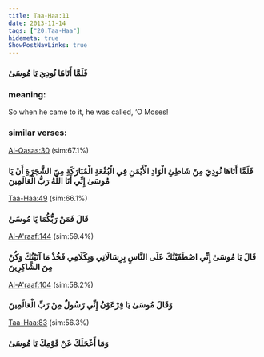 ```yaml
---
title: Taa-Haa:11
date: 2013-11-14
tags: ["20.Taa-Haa"]
hidemeta: true 
ShowPostNavLinks: true 
---
```

### فَلَمَّا أَتَاهَا نُودِيَ يَا مُوسَىٰ
### meaning: 
So when he came to it, he was called, ‘O Moses!
### similar verses: 

[Al-Qasas:30](/28/30) (sim:67.1%)

### فَلَمَّا أَتَاهَا نُودِيَ مِنْ شَاطِئِ الْوَادِ الْأَيْمَنِ فِي الْبُقْعَةِ الْمُبَارَكَةِ مِنَ الشَّجَرَةِ أَنْ يَا مُوسَىٰ إِنِّي أَنَا اللَّهُ رَبُّ الْعَالَمِينَ

[Taa-Haa:49](/20/49) (sim:66.1%)

### قَالَ فَمَنْ رَبُّكُمَا يَا مُوسَىٰ

[Al-A'raaf:144](/7/144) (sim:59.4%)

### قَالَ يَا مُوسَىٰ إِنِّي اصْطَفَيْتُكَ عَلَى النَّاسِ بِرِسَالَاتِي وَبِكَلَامِي فَخُذْ مَا آتَيْتُكَ وَكُنْ مِنَ الشَّاكِرِينَ

[Al-A'raaf:104](/7/104) (sim:58.2%)

### وَقَالَ مُوسَىٰ يَا فِرْعَوْنُ إِنِّي رَسُولٌ مِنْ رَبِّ الْعَالَمِينَ

[Taa-Haa:83](/20/83) (sim:56.3%)

### وَمَا أَعْجَلَكَ عَنْ قَوْمِكَ يَا مُوسَىٰ
